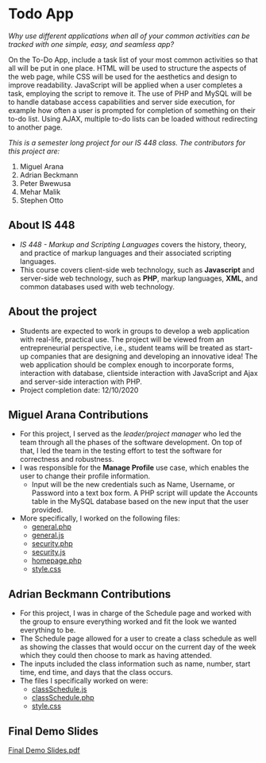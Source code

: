# Todo App
_Why use different applications when all of your common activities can be tracked with one simple, easy, and seamless app?_

On the To-Do App, include a task list of your most common activities so that all will be put in one place. HTML will be used to structure the aspects of the web page, while CSS will be used for the aesthetics and design to improve readability. JavaScript will be applied when a user completes a task, employing the script to remove it. The use of PHP and MySQL will be to handle database access capabilities and server side execution, for example how often a user is prompted for completion of something on their to-do list. Using AJAX, multiple to-do lists can be loaded without redirecting to another page.

 *This is a semester long project for our IS 448 class. The contributors for this project are:*
 1. Miguel Arana
 2. Adrian Beckmann
 3. Peter Bwewusa
 4. Mehar Malik
 5. Stephen Otto

 
## About IS 448 
* _IS 448 - Markup and Scripting Languages_ covers the history, theory, and practice of markup languages and their associated scripting languages. 
* This course covers client-side web technology, such as **Javascript** and server-side web technology, such as **PHP**, markup languages, **XML**, and common databases used with web technology.

## About the project
* Students are expected to work in groups to develop a web application with real-life, practical
use. The project will be viewed from an entrepreneurial perspective, i.e., student teams will be
treated as start-up companies that are designing and developing an innovative idea! The web
application should be complex enough to incorporate forms, interaction with database, clientside
interaction with JavaScript and Ajax and server-side interaction with PHP.
* Project completion date: 12/10/2020

## Miguel Arana Contributions
* For this project, I served as the _leader/project manager_ who led the team through all the phases of the software development. On top of that, I led the team in the testing effort to test the software for correctness and robustness.
* I was responsible for the **Manage Profile** use case, which enables the user to change their profile information. 
  * Input will be the new credentials such as Name, Username, or Password into a text box form. A PHP script will update the Accounts table in the MySQL database based on the new input that the user provided.
* More specifically, I worked on the following files:
  * [general.php](https://github.com/miguel-arana/is448-project/blob/main/general.php)
  * [general.js](https://github.com/miguel-arana/is448-project/blob/main/general.js)
  * [security.php](https://github.com/miguel-arana/is448-project/blob/main/security.php)
  * [security.js](https://github.com/miguel-arana/is448-project/blob/main/security.js)
  * [homepage.php](https://github.com/miguel-arana/is448-project/blob/main/homepage.php)
  * [style.css](https://github.com/miguel-arana/is448-project/blob/main/styles.css)

## Adrian Beckmann Contributions
* For this project, I was in charge of the Schedule page and worked with the group to ensure everything worked and fit the look we wanted everything to be.
* The Schedule page allowed for a user to create a class schedule as well as showing the classes that would occur on the current day of the week which they could then choose to mark as having attended.
* The inputs included the class information such as name, number, start time, end time, and days that the class occurs.
* The files I specifically worked on were:
  * [classSchedule.js](https://github.com/miguel-arana/todoapp-is448-group-project/blob/main/classSchedule.js)
  * [classSchedule.php](https://github.com/miguel-arana/todoapp-is448-group-project/blob/main/classSchedule.php)
  * [style.css](https://github.com/miguel-arana/todoapp-is448-group-project/blob/main/style.css)

## Final Demo Slides
[Final Demo Slides.pdf](https://github.com/miguel-arana/is448-project/files/6216057/Final.Demo.Slides.pdf)
